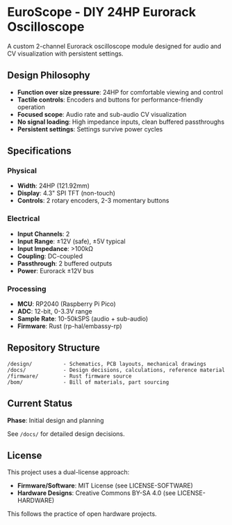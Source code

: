 # EuroScope - DIY 24HP Eurorack Oscilloscope

A custom 2-channel Eurorack oscilloscope module designed for audio and CV visualization with persistent settings.

## Design Philosophy

- **Function over size pressure**: 24HP for comfortable viewing and control
- **Tactile controls**: Encoders and buttons for performance-friendly operation
- **Focused scope**: Audio rate and sub-audio CV visualization
- **No signal loading**: High impedance inputs, clean buffered passthroughs
- **Persistent settings**: Settings survive power cycles

## Specifications

### Physical
- **Width**: 24HP (121.92mm)
- **Display**: 4.3" SPI TFT (non-touch)
- **Controls**: 2 rotary encoders, 2-3 momentary buttons

### Electrical
- **Input Channels**: 2
- **Input Range**: ±12V (safe), ±5V typical
- **Input Impedance**: >100kΩ
- **Coupling**: DC-coupled
- **Passthrough**: 2 buffered outputs
- **Power**: Eurorack ±12V bus

### Processing
- **MCU**: RP2040 (Raspberry Pi Pico)
- **ADC**: 12-bit, 0-3.3V range
- **Sample Rate**: 10-50kSPS (audio + sub-audio)
- **Firmware**: Rust (rp-hal/embassy-rp)

## Repository Structure

```
/design/          - Schematics, PCB layouts, mechanical drawings
/docs/            - Design decisions, calculations, reference material
/firmware/        - Rust firmware source
/bom/             - Bill of materials, part sourcing
```

## Current Status

**Phase**: Initial design and planning

See `/docs/` for detailed design decisions.

## License

This project uses a dual-license approach:

- **Firmware/Software**: MIT License (see LICENSE-SOFTWARE)
- **Hardware Designs**: Creative Commons BY-SA 4.0 (see LICENSE-HARDWARE)

This follows the practice of open hardware projects.

